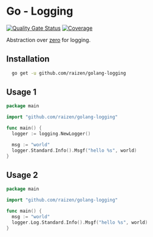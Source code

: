# Go - Logging

[![Quality Gate Status](https://sonarcloud.io/api/project_badges/measure?project=payly-solucoes-de-pagamentos_golang-logging&metric=alert_status)](https://sonarcloud.io/summary/new_code?id=payly-solucoes-de-pagamentos_golang-logging) [![Coverage](https://sonarcloud.io/api/project_badges/measure?project=payly-solucoes-de-pagamentos_golang-logging&metric=coverage)](https://sonarcloud.io/summary/new_code?id=payly-solucoes-de-pagamentos_golang-logging)

Abstraction over [zero](https://github.com/rs/zerolog) for logging.

## Installation

```bash
  go get -u github.com/raizen/golang-logging
```

## Usage 1

```go
package main

import "github.com/raizen/golang-logging"

func main() {
  logger := logging.NewLogger()

  msg := "world"
  logger.Standard.Info().Msgf("hello %s", world)
}
```

## Usage 2

```go
package main

import "github.com/raizen/golang-logging"

func main() {
  msg := "world"
  logger.Log.Standard.Info().Msgf("hello %s", world)
}
```
